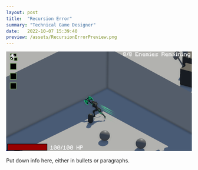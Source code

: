 ```yaml
---
layout: post
title:  "Recursion Error"
summary: "Technical Game Designer"
date:   2022-10-07 15:39:40
preview: /assets/RecursionErrorPreview.png
---
```


![Picture 1](/assets/RecursionErrorGifs/AnimatedHealthbars.gif)

Put down info here, either in bullets or paragraphs.
